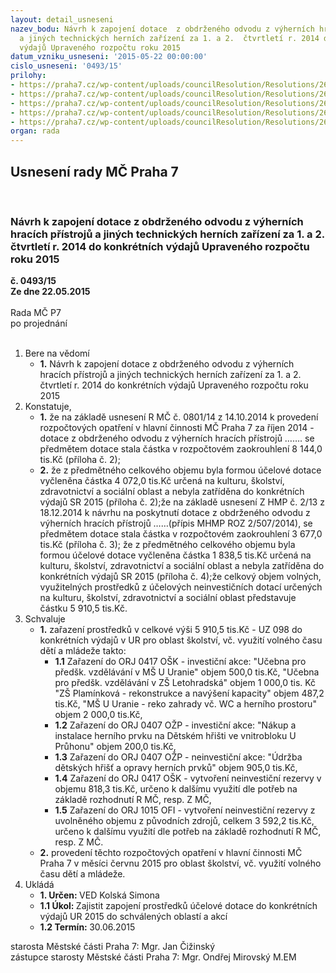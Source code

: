 ```yaml
---
layout: detail_usneseni
nazev_bodu: Návrh k zapojení dotace  z obdrženého odvodu z výherních hracích přístrojů
  a jiných technických herních zařízení za 1. a 2.  čtvrtletí r. 2014 do konkrétních
  výdajů Upraveného rozpočtu roku 2015
datum_vzniku_usneseni: '2015-05-22 00:00:00'
cislo_usneseni: '0493/15'
prilohy:
- https://praha7.cz/wp-content/uploads/councilResolution/Resolutions/26356/30-15-2015_vhp_p%c5%99%c3%adloha_%c4%8d__1____d%c5%afvodov%c3%a1_zpr%c3%a1va_koncept_final.doc
- https://praha7.cz/wp-content/uploads/councilResolution/Resolutions/26356/30-15-p20001.pdf
- https://praha7.cz/wp-content/uploads/councilResolution/Resolutions/26356/30-15-p3_0801.doc
- https://praha7.cz/wp-content/uploads/councilResolution/Resolutions/26356/30-15-p40001.pdf
- https://praha7.cz/wp-content/uploads/councilResolution/Resolutions/26356/30-15-p5_0005z.doc
organ: rada
---
```

<div id="ucUsn_pList" class="usn">
	<span><h2>Usnesení rady MČ Praha 7 </h2>
<br></span><div class="standBody">
<span><h3>Návrh k zapojení dotace  z obdrženého odvodu z výherních hracích přístrojů a jiných technických herních zařízení za 1. a 2.  čtvrtletí r. 2014 do konkrétních výdajů Upraveného rozpočtu roku 2015</h3></span><div class="center">
		<strong>č. 0493/15</strong><br>
	</div>
<div class="center">
		<strong>Ze dne 22.05.2015</strong><br><br>
	</div>Rada MČ P7<br> po projednání<br><br><ol>
<li>Bere na vědomí<ul><li>
<strong>1.</strong> Návrh k zapojení dotace  z obdrženého odvodu z výherních hracích přístrojů a jiných technických herních zařízení za 1. a 2.  čtvrtletí r. 2014 do konkrétních výdajů Upraveného rozpočtu roku 2015</li></ul>
</li>
<li>Konstatuje,<ul>
<li>
<strong>1.</strong> že  na základě usnesení R MČ č. 0801/14 z 14.10.2014 k provedení rozpočtových opatření v hlavní činnosti MČ Praha 7 za říjen 2014 - dotace  z obdrženého odvodu z výherních hracích přístrojů ……. se předmětem dotace stala částka v rozpočtovém zaokrouhlení  8 144,0 tis.Kč (příloha č. 2);</li>
<li>
<strong>2.</strong> že z předmětného celkového objemu byla formou účelové dotace vyčleněna  částka 4 072,0 tis.Kč určená na kulturu, školství, zdravotnictví a sociální oblast a nebyla zatříděna do konkrétních výdajů SR 2015  (příloha č. 2);že  na základě usnesení Z HMP č. 2/13 z 18.12.2014 k návrhu na poskytnutí dotace z obdrženého odvodu z výherních hracích přístrojů  ……(přípis MHMP ROZ 2/507/2014), se předmětem dotace stala částka v rozpočtovém zaokrouhlení  3 677,0 tis.Kč (příloha č. 3); že z  předmětného celkového objemu byla formou účelové  dotace vyčleněna částka  1 838,5 tis.Kč určená na kulturu, školství, zdravotnictví a sociální oblast a nebyla zatříděna do konkrétních výdajů SR 2015  (příloha č. 4);že celkový objem volných, využitelných  prostředků z účelových neinvestičních dotací určených na kulturu, školství, zdravotnictví a sociální oblast představuje částku 5 910,5 tis.Kč.  </li>
</ul>
</li>
<li>Schvaluje<ul>
<li>
<strong>1.</strong> zařazení  prostředků  v celkové výši 5 910,5 tis.Kč - UZ 098  do konkrétních výdajů v UR  pro oblast školství, vč. využití volného času dětí a mládeže takto:  <ul>
<li>
<strong>1.1</strong>  Zařazení do ORJ 0417 OŠK - investiční akce:                                                                                             "Učebna pro předšk. vzdělávání v MŠ U Uranie"  objem  500,0 tis.Kč,                                 "Učebna pro předšk. vzdělávání v ZŠ Letohradská" objem 1 000,0 tis. Kč "ZŠ Plamínková - rekonstrukce a navýšení kapacity" objem 487,2 tis.Kč,                                                                                                "MŠ U Uranie - reko zahrady vč. WC a herního  prostoru" objem                    2 000,0 tis.Kč,                                                                                                    </li>
<li>
<strong>1.2</strong> Zařazení do ORJ 0407 OŽP  - investiční akce:                                                              "Nákup a instalace herního prvku na Dětském hřišti ve vnitrobloku U Průhonu" objem 200,0 tis.Kč,</li>
<li>
<strong>1.3</strong> Zařazení do ORJ 0407 OŽP  - neinvestiční akce:                                                     "Údržba dětských hřišť a opravy herních prvků" objem 905,0 tis.Kč,        </li>
<li>
<strong>1.4</strong> Zařazení do ORJ 0417 OŠK  - vytvoření neinvestiční rezervy   v objemu 818,3 tis.Kč,    určeno k dalšímu využití dle potřeb na základě rozhodnutí R MČ, resp. Z MČ,    </li>
<li>
<strong>1.5</strong> Zařazení do ORJ 1015 OFI  - vytvoření neinvestiční rezervy z  uvolněného objemu z původních zdrojů, celkem 3 592,2 tis.Kč, určeno k dalšímu využití dle potřeb na základě rozhodnutí R MČ, resp. Z MČ. </li>
</ul>
</li>
<li>
<strong>2.</strong> provedení těchto rozpočtových opatření v hlavní činnosti MČ Praha 7 v měsíci červnu 2015 pro oblast školství, vč. využití volného času dětí a mládeže.</li>
</ul>
</li>
<li>Ukládá<ul>
<li>
<strong>1. Určen: </strong>VED Kolská Simona</li>
<li>
<strong>1.1 Úkol: </strong>Zajistit zapojení prostředků účelové dotace do konkrétních výdajů UR 2015 do schválených oblastí a akcí </li>
<li>
<strong>1.2 Termín: </strong>30.06.2015</li>
</ul>
</li>
</ol>starosta Městské části Praha 7: Mgr. Jan Čižinský<br>zástupce starosty Městské části Praha 7: Mgr. Ondřej Mirovský M.EM 
</div>
</div>